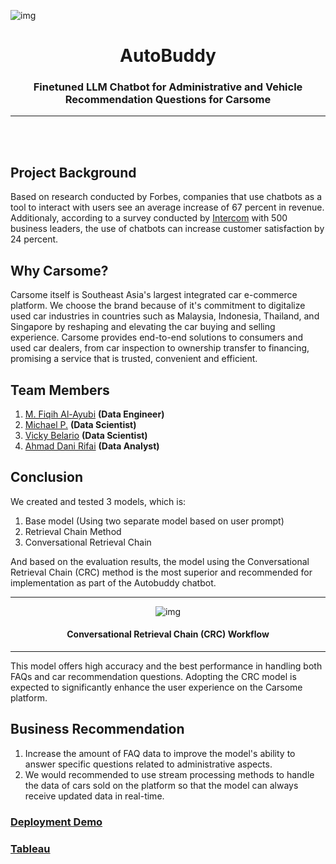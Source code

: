 ![img](https://miro.medium.com/v2/resize:fit:1400/1*iGdFJTHMIG79N2HChWaooQ.gif)

<center>

<h1>AutoBuddy</h1>

### **Finetuned LLM Chatbot for Administrative and Vehicle Recommendation Questions for Carsome**

---

</center>

<br />
<br />

## **Project Background**

Based on research conducted by Forbes, companies that use chatbots as a tool to interact with users see an average increase of 67 percent in revenue. Additionaly, according to a survey conducted by [Intercom](https://www.intercom.com/blog/the-state-of-chatbots/) with 500 business leaders, the use of chatbots can increase customer satisfaction by 24 percent.

## **Why Carsome?**

Carsome itself is Southeast Asia's largest integrated car e-commerce platform. We choose the brand because of it's commitment to digitalize used car industries in countries such as Malaysia, Indonesia, Thailand, and Singapore by reshaping and elevating the car buying and selling experience. Carsome provides end-to-end solutions to consumers and used car dealers, from car inspection to ownership transfer to financing, promising a service that is trusted, convenient and efficient.

## **Team Members**


1. [M. Fiqih Al-Ayubi](https://github.com/mfiqihalayubi) **(Data Engineer)**   
2. [Michael P.](https://github.com/mikepars) **(Data Scientist)**   
3. [Vicky Belario](https://github.com/vickybelario) **(Data Scientist)**   
4. [Ahmad Dani Rifai](https://github.com/dhans11) **(Data Analyst)**


## **Conclusion**

We created and tested 3 models, which is:
1. Base model (Using two separate model based on user prompt)
2. Retrieval Chain Method
3. Conversational Retrieval Chain

And based on the evaluation results, the model using the Conversational Retrieval Chain (CRC) method is the most superior and recommended for implementation as part of the Autobuddy chatbot.

<center>

---

![img](https://i.imgur.com/4GuLBBA.png)
#### Conversational Retrieval Chain (CRC) Workflow

---

</center>

This model offers high accuracy and the best performance in handling both FAQs and car recommendation questions. Adopting the CRC model is expected to significantly enhance the user experience on the Carsome platform.

## **Business Recommendation**

1. Increase the amount of FAQ data to improve the model's ability to answer specific questions related to administrative aspects.    
2. We would recommended to use stream processing methods to handle the data of cars sold on the platform so that the model can always receive updated data in real-time.

### [**Deployment Demo**](https://drive.google.com/file/d/18srgZGhkPxruex62RCXlwg3URjR7Puq8/view?usp=sharing)
### [**Tableau**](https://public.tableau.com/app/profile/ahmad.dani.rifai/viz/CarListing_17223143129200/Dashboard1?publish=yes)
